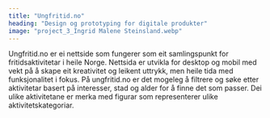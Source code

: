 ```yaml
---
title: "Ungfritid.no"
heading: "Design og prototyping for digitale produkter"
image: "project_3_Ingrid Malene Steinsland.webp"
---
```


Ungfritid.no er ei nettside som fungerer som eit samlingspunkt for fritidsaktivitetar i heile Norge. Nettsida er utvikla for desktop og mobil med vekt på å skape eit kreativitet og leikent uttrykk, men heile tida med funksjonalitet i fokus. På ungfritid.no er det mogeleg å filtrere og søke etter aktivitetar basert på interesser, stad og alder for å finne det som passer. Dei ulike aktivitetane er merka med figurar som representerer ulike aktivitetskategoriar.
